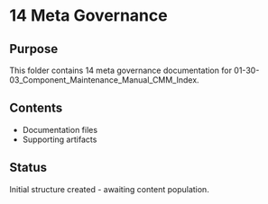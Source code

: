 # 14 Meta Governance

## Purpose
This folder contains 14 meta governance documentation for 01-30-03_Component_Maintenance_Manual_CMM_Index.

## Contents
- Documentation files
- Supporting artifacts

## Status
Initial structure created - awaiting content population.
